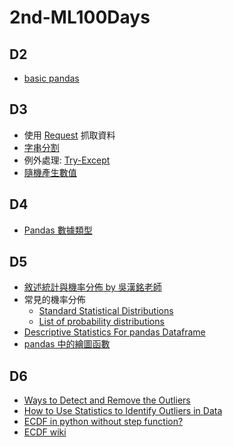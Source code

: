 # 2nd-ML100Days

## D2
  * [basic pandas](https://bookdata.readthedocs.io/en/latest/base/01_pandas.html#DataFrame-%E5%85%A5%E9%97%A8)
  
## D3
  * 使用 [Request](https://blog.gtwang.org/programming/python-requests-module-tutorial/) 抓取資料
  * [字串分割](http://www.runoob.com/python/att-string-split.html)
  * 例外處理: [Try-Except](https://pydoing.blogspot.com/2011/01/python-try.html)
  * [隨機產生數值](https://blog.csdn.net/christianashannon/article/details/78867204)
  
## D4
  * [Pandas 數據類型](https://blog.csdn.net/claroja/article/details/72622375)

## D5 
  * [敘述統計與機率分佈 by 吳漢銘老師](http://www.hmwu.idv.tw/web/R_AI_M/AI-M1-hmwu_R_Stat&Prob.pdf)
  * 常見的機率分佈 
    * [Standard Statistical Distributions](https://www.healthknowledge.org.uk/public-health-textbook/research-methods/1b-statistical-methods/statistical-distributions])
    * [List of probability distributions](https://en.wikipedia.org/wiki/List_of_probability_distributions)
  * [Descriptive Statistics For pandas Dataframe](https://chrisalbon.com/python/data_wrangling/pandas_dataframe_descriptive_stats/)
  * [pandas 中的繪圖函數](https://amaozhao.gitbooks.io/pandas-notebook/content/pandas%E4%B8%AD%E7%9A%84%E7%BB%98%E5%9B%BE%E5%87%BD%E6%95%B0.html)

## D6
 * [Ways to Detect and Remove the Outliers](https://towardsdatascience.com/ways-to-detect-and-remove-the-outliers-404d16608dba)
 * [How to Use Statistics to Identify Outliers in Data](https://machinelearningmastery.com/how-to-use-statistics-to-identify-outliers-in-data/)
 * [ECDF in python without step function?](https://stackoverflow.com/questions/14006520/ecdf-in-python-without-step-function)
 * [ECDF wiki](https://zh.wikipedia.org/wiki/%E7%BB%8F%E9%AA%8C%E5%88%86%E5%B8%83%E5%87%BD%E6%95%B0)
